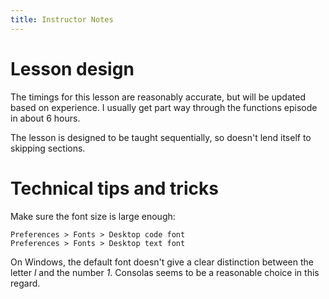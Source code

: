 ```yaml
---
title: Instructor Notes
---
```

# Lesson design
The timings for this lesson are reasonably accurate, but will be updated based on experience.
I usually get part way through the functions episode in about 6 hours.

The lesson is designed to be taught sequentially,
so doesn't lend itself to skipping sections.

# Technical tips and tricks
Make sure the font size is large enough:
```
Preferences > Fonts > Desktop code font
Preferences > Fonts > Desktop text font
```

On Windows, the default font doesn't give a clear distinction between the letter *l* and the number *1*.
Consolas seems to be a reasonable choice in this regard.

